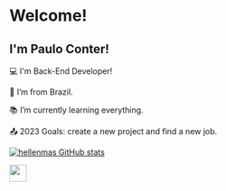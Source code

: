 
# Welcome!

 

## I'm Paulo Conter!

 

:computer: I'm Back-End Developer!

:house_with_garden: I’m from Brazil.

:books: I’m currently learning everything.

:outbox_tray: 2023 Goals: create a new project and find a new job.


[![hellenmas GitHub stats](https://github-readme-stats.vercel.app/api?username=hellenmas)](https://github.com/hellenmas/github-readme-stats)


 







<img src=https://github.com/TheDudeThatCode/TheDudeThatCode/blob/master/Assets/Earth.gif width="30">
